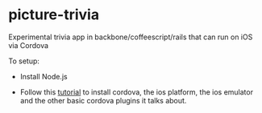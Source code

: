 # picture-trivia
Experimental trivia app in backbone/coffeescript/rails that can run on iOS via Cordova

To setup:

* Install Node.js

* Follow this [tutorial](http://ccoenraets.github.io/cordova-tutorial/create-cordova-project.html) to install cordova, the ios platform, the ios emulator and the other basic cordova plugins it talks about.
